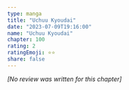 ```yaml
---
type: manga
title: "Uchuu Kyoudai"
date: "2023-07-09T19:16:00"
name: "Uchuu Kyoudai"
chapter: 100
rating: 2
ratingEmoji: ⭐️⭐️
share: false
---
```


*[No review was written for this chapter]*
